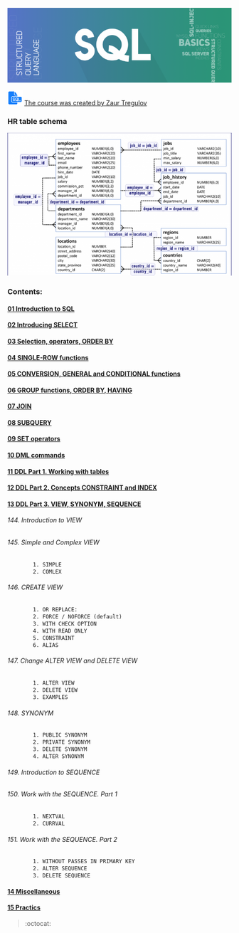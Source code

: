 ![Image wallpaper_SQL](https://github.com/andervyd/SQL-course/blob/master/source/wallpaper_SQL.png)

![Image SQL_logo](https://github.com/andervyd/SQL-course/blob/master/source/sql_logo.png) 
[The course was created by Zaur Tregulov](https://www.udemy.com/course/sql-oracle-certification/)

### HR table schema
![Image SQL_HR_schema](https://github.com/andervyd/SQL-course/blob/master/source/SQL_HR_schema.png)

### Contents:

#### [01 Introduction to SQL](https://github.com/andervyd/SQL-course/tree/master/SQL%20course/01%20Introduction%20to%20SQL)
#### [02 Introducing SELECT](https://github.com/andervyd/SQL-course/tree/master/SQL%20course/02%20Introducing%20SELECT)
#### [03 Selection, operators, ORDER BY](https://github.com/andervyd/SQL-course/tree/master/SQL%20course/03%20Selection%2C%20operators%2C%20ORDER%20BY)
#### [04 SINGLE-ROW functions](https://github.com/andervyd/SQL-course/tree/master/SQL%20course/04%20SINGLE-ROW%20functions)
#### [05 CONVERSION, GENERAL and CONDITIONAL functions](https://github.com/andervyd/SQL-course/tree/master/SQL%20course/05%20CONVERSION%2C%20GENERAL%20and%20CONDITIONAL%20functions)
#### [06 GROUP functions, ORDER BY, HAVING](https://github.com/andervyd/SQL-course/tree/master/SQL%20course/06%20GROUP%20functions%2C%20ORDER%20BY%2C%20HAVING)
#### [07 JOIN](https://github.com/andervyd/SQL-course/tree/master/SQL%20course/07%20JOIN)
#### [08 SUBQUERY](https://github.com/andervyd/SQL-course/tree/master/SQL%20course/08%20SUBQUERY)
#### [09 SET operators](https://github.com/andervyd/SQL-course/tree/master/SQL%20course/09%20SET%20operators)
#### [10 DML commands](https://github.com/andervyd/SQL-course/tree/master/SQL%20course/10%20DML%20commands)
#### [11 DDL Part 1. Working with tables](https://github.com/andervyd/SQL-course/tree/master/SQL%20course/11%20DDL%20Part%201.%20Working%20with%20tables)
#### [12 DDL Part 2. Concepts CONSTRAINT and INDEX](https://github.com/andervyd/SQL-course/tree/master/SQL%20course/12%20DDL%20Part%202.%20Concepts%20CONSTRAINT%20and%20INDEX)
#### [13 DDL Part 3. VIEW, SYNONYM, SEQUENCE](https://github.com/andervyd/SQL-course/tree/master/SQL%20course/13%20DDL%20Part%203.%20VIEW%2C%20SYNONYM%2C%20SEQUENCE)

###### 144. Introduction to VIEW
###### 145. Simple and Complex VIEW                   
            1. SIMPLE                       
            2. COMLEX                         
###### 146. CREATE VIEW                              
            1. OR REPLACE:                   
            2. FORCE / NOFORCE (default)      
            3. WITH CHECK OPTION              
            4. WITH READ ONLY                
            5. CONSTRAINT                    
            6. ALIAS                         
###### 147. Change ALTER VIEW and DELETE VIEW         
            1. ALTER VIEW                     
            2. DELETE VIEW                   
            3. EXAMPLES                      
###### 148. SYNONYM                                   
            1. PUBLIC SYNONYM                 
            2. PRIVATE SYNONYM                
            3. DELETE SYNONYM                
            4. ALTER SYNONYM                  
###### 149. Introduction to SEQUENCE                  
###### 150. Work with the SEQUENCE. Part 1            
            1. NEXTVAL                         
            2. CURRVAL                        
###### 151. Work with the SEQUENCE. Part 2            
            1. WITHOUT PASSES IN PRIMARY KEY   
            2. ALTER SEQUENCE                 
            3. DELETE SEQUENCE              

#### [14 Miscellaneous](https://github.com/andervyd/SQL-course/tree/master/SQL%20course/14%20Miscellaneous)
#### [15 Practics](https://github.com/andervyd/SQL-course/tree/master/SQL%20course/15%20Practics)

> :octocat: 
